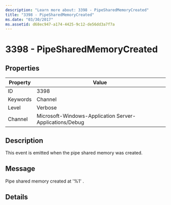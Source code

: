 ```yaml
---
description: "Learn more about: 3398 - PipeSharedMemoryCreated"
title: "3398 - PipeSharedMemoryCreated"
ms.date: "03/30/2017"
ms.assetid: d68ec947-a174-4425-9c12-de56dd3a7f7a
---
```

# 3398 - PipeSharedMemoryCreated

## Properties

| Property | Value |
| - | - |
|ID|3398|  
|Keywords|Channel|  
|Level|Verbose|  
|Channel|Microsoft-Windows-Application Server-Applications/Debug|  
  
## Description  

 This event is emitted when the pipe shared memory was created.  
  
## Message  

 Pipe shared memory created at '%1' .  
  
## Details
